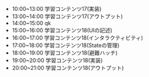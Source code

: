 - 10:00~13:00 学習コンテンツ17(実装)
- 13:00~14:00 学習コンテンツ17(アウトプット)
- 14:00~15:00 qk
- 15:00~16:00 学習コンテンツ18(UIの記述)
- 16:00~17:00 学習コンテンツ18(インタラクティビティ)
- 17:00~18:00 学習コンテンツ18(Stateの管理)
- 18:00~19:00 学習コンテンツ18(避難ハッチ)
- 19:00~20:00 学習コンテンツ18(実装)
- 20:00~21:00 学習コンテンツ18(アウトプット)



